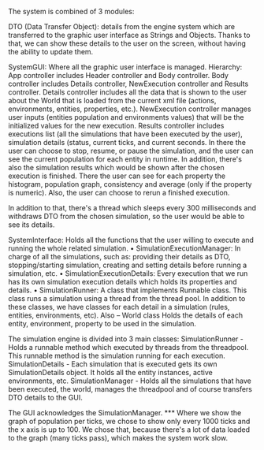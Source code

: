 The system is combined of 3 modules:

DTO (Data Transfer Object): details from the engine system which are transferred to the graphic user interface as Strings and Objects. Thanks to that, we can show these details to the user on the screen, without having the ability to update them.

SystemGUI: Where all the graphic user interface is managed. Hierarchy: App controller includes Header controller and Body controller. Body controller includes Details controller, NewExecution controller and Results controller. Details controller includes all the data that is shown to the user about the World that is loaded from the current xml file (actions, environments, entities, properties, etc.). NewExecution controller manages user inputs (entities population and environments values) that will be the initialized values for the new execution. Results controller includes executions list (all the simulations that have been executed by the user), simulation details (status, current ticks, and current seconds. In there the user can choose to stop, resume, or pause the simulation, and the user can see the current population for each entity in runtime. In addition, there's also the simulation results which would be shown after the chosen execution is finished. There the user can see for each property the histogram, population graph, consistency and average (only if the property is numeric). Also, the user can choose to rerun a finished execution.

In addition to that, there's a thread which sleeps every 300 milliseconds and withdraws DTO from the chosen simulation, so the user would be able to see its details.

SystemInterface: Holds all the functions that the user willing to execute and running the whole related simulation.
• SimulationExecutionManager: In charge of all the simulations, such as: providing their details as DTO, stopping/starting simulation, creating and setting details before running a simulation, etc. • SimulationExecutionDetails: Every execution that we run has its own simulation execution details which holds its properties and details. • SimulationRunner: A class that implements Runnable class. This class runs a simulation using a thread from the thread pool. In addition to these classes, we have classes for each detail in a simulation (rules, entities, environments, etc). Also – World class Holds the details of each entity, environment, property to be used in the simulation.

The simulation engine is divided into 3 main classes: SimulationRunner - Holds a runnable method which executed by threads from the threadpool. This runnable method is the simulation running for each execution. SimulationDetails - Each simulation that is executed gets its own SimulationDetails object. It holds all the entity instances, active environments, etc. SimulationManager - Holds all the simulations that have been executed, the world, manages the threadpool and of course transfers DTO details to the GUI.

The GUI acknowledges the SimulationManager.
*** Where we show the graph of population per ticks, we chose to show only every 1000 ticks and the x axis is up to 100. We chose that, because there's a lot of data loaded to the graph (many ticks pass), which makes the system work slow.
